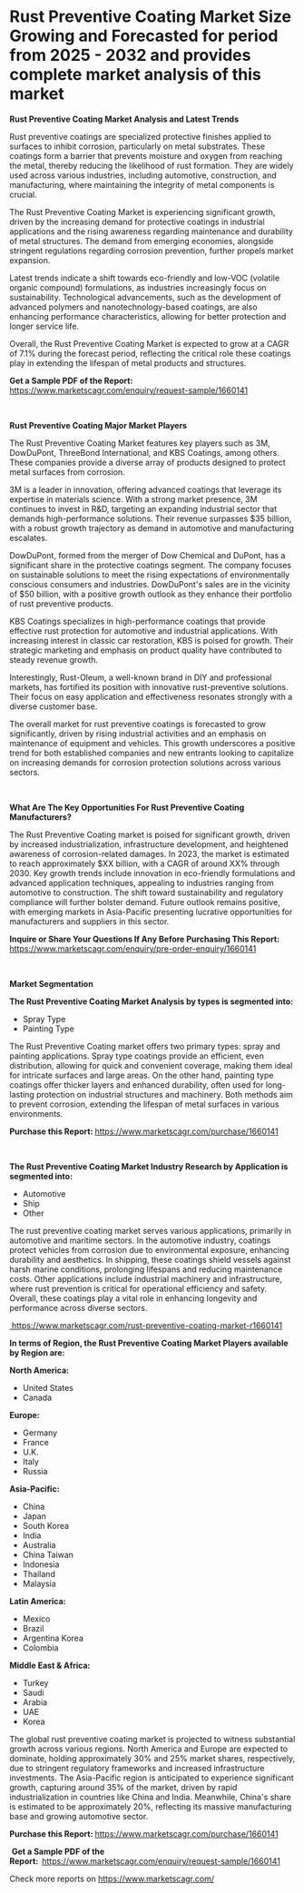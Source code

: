 <p><h1>Rust Preventive Coating Market Size Growing and Forecasted for period from 2025 - 2032 and provides complete market analysis of this market</h1></p><p><strong>Rust Preventive Coating Market Analysis and Latest Trends</strong></p>
<p><p>Rust preventive coatings are specialized protective finishes applied to surfaces to inhibit corrosion, particularly on metal substrates. These coatings form a barrier that prevents moisture and oxygen from reaching the metal, thereby reducing the likelihood of rust formation. They are widely used across various industries, including automotive, construction, and manufacturing, where maintaining the integrity of metal components is crucial.</p><p>The Rust Preventive Coating Market is experiencing significant growth, driven by the increasing demand for protective coatings in industrial applications and the rising awareness regarding maintenance and durability of metal structures. The demand from emerging economies, alongside stringent regulations regarding corrosion prevention, further propels market expansion. </p><p>Latest trends indicate a shift towards eco-friendly and low-VOC (volatile organic compound) formulations, as industries increasingly focus on sustainability. Technological advancements, such as the development of advanced polymers and nanotechnology-based coatings, are also enhancing performance characteristics, allowing for better protection and longer service life. </p><p>Overall, the Rust Preventive Coating Market is expected to grow at a CAGR of 7.1% during the forecast period, reflecting the critical role these coatings play in extending the lifespan of metal products and structures.</p></p>
<p><strong>Get a Sample PDF of the Report:&nbsp;</strong> <a href="https://www.marketscagr.com/enquiry/request-sample/1660141?utm_campaign=2637&utm_medium=2&utm_source=Github&utm_content=ia&utm_term=01042025&utm_id=rust-preventive-coating">https://www.marketscagr.com/enquiry/request-sample/1660141</a></p>
<p>&nbsp;</p>
<p><strong>Rust Preventive Coating Major Market Players</strong></p>
<p><p>The Rust Preventive Coating Market features key players such as 3M, DowDuPont, ThreeBond International, and KBS Coatings, among others. These companies provide a diverse array of products designed to protect metal surfaces from corrosion.</p><p>3M is a leader in innovation, offering advanced coatings that leverage its expertise in materials science. With a strong market presence, 3M continues to invest in R&D, targeting an expanding industrial sector that demands high-performance solutions. Their revenue surpasses $35 billion, with a robust growth trajectory as demand in automotive and manufacturing escalates.</p><p>DowDuPont, formed from the merger of Dow Chemical and DuPont, has a significant share in the protective coatings segment. The company focuses on sustainable solutions to meet the rising expectations of environmentally conscious consumers and industries. DowDuPont's sales are in the vicinity of $50 billion, with a positive growth outlook as they enhance their portfolio of rust preventive products. </p><p>KBS Coatings specializes in high-performance coatings that provide effective rust protection for automotive and industrial applications. With increasing interest in classic car restoration, KBS is poised for growth. Their strategic marketing and emphasis on product quality have contributed to steady revenue growth.</p><p>Interestingly, Rust-Oleum, a well-known brand in DIY and professional markets, has fortified its position with innovative rust-preventive solutions. Their focus on easy application and effectiveness resonates strongly with a diverse customer base. </p><p>The overall market for rust preventive coatings is forecasted to grow significantly, driven by rising industrial activities and an emphasis on maintenance of equipment and vehicles. This growth underscores a positive trend for both established companies and new entrants looking to capitalize on increasing demands for corrosion protection solutions across various sectors.</p></p>
<p>&nbsp;</p>
<p><strong>What Are The Key Opportunities For Rust Preventive Coating Manufacturers?</strong></p>
<p><p>The Rust Preventive Coating market is poised for significant growth, driven by increased industrialization, infrastructure development, and heightened awareness of corrosion-related damages. In 2023, the market is estimated to reach approximately $XX billion, with a CAGR of around XX% through 2030. Key growth trends include innovation in eco-friendly formulations and advanced application techniques, appealing to industries ranging from automotive to construction. The shift toward sustainability and regulatory compliance will further bolster demand. Future outlook remains positive, with emerging markets in Asia-Pacific presenting lucrative opportunities for manufacturers and suppliers in this sector.</p></p>
<p><strong>Inquire or Share Your Questions If Any Before Purchasing This Report:</strong> <a href="https://www.marketscagr.com/enquiry/pre-order-enquiry/1660141?utm_campaign=2637&utm_medium=2&utm_source=Github&utm_content=ia&utm_term=01042025&utm_id=rust-preventive-coating">https://www.marketscagr.com/enquiry/pre-order-enquiry/1660141</a></p>
<p>&nbsp;</p>
<p><strong>Market Segmentation</strong></p>
<p><strong>The Rust Preventive Coating Market Analysis by types is segmented into:</strong></p>
<p><ul><li>Spray Type</li><li>Painting Type</li></ul></p>
<p><p>The Rust Preventive Coating market offers two primary types: spray and painting applications. Spray type coatings provide an efficient, even distribution, allowing for quick and convenient coverage, making them ideal for intricate surfaces and large areas. On the other hand, painting type coatings offer thicker layers and enhanced durability, often used for long-lasting protection on industrial structures and machinery. Both methods aim to prevent corrosion, extending the lifespan of metal surfaces in various environments.</p></p>
<p><strong>Purchase this Report:&nbsp;</strong><a href="https://www.marketscagr.com/purchase/1660141?utm_campaign=2637&utm_medium=2&utm_source=Github&utm_content=ia&utm_term=01042025&utm_id=rust-preventive-coating">https://www.marketscagr.com/purchase/1660141</a></p>
<p>&nbsp;</p>
<p><strong>The Rust Preventive Coating Market Industry Research by Application is segmented into:</strong></p>
<p><ul><li>Automotive</li><li>Ship</li><li>Other</li></ul></p>
<p><p>The rust preventive coating market serves various applications, primarily in automotive and maritime sectors. In the automotive industry, coatings protect vehicles from corrosion due to environmental exposure, enhancing durability and aesthetics. In shipping, these coatings shield vessels against harsh marine conditions, prolonging lifespans and reducing maintenance costs. Other applications include industrial machinery and infrastructure, where rust prevention is critical for operational efficiency and safety. Overall, these coatings play a vital role in enhancing longevity and performance across diverse sectors.</p></p>
<p><a href="https://www.marketscagr.com/rust-preventive-coating-market-r1660141?utm_campaign=2637&utm_medium=2&utm_source=Github&utm_content=ia&utm_term=01042025&utm_id=rust-preventive-coating">&nbsp;https://www.marketscagr.com/rust-preventive-coating-market-r1660141</a></p>
<p><strong>In terms of Region, the Rust Preventive Coating Market Players available by Region are:</strong></p>
<p>
    <p> <strong> North America: </strong>
        <ul>
            <li>United States</li>
            <li>Canada</li>
        </ul>
        </p> 
    <p> <strong> Europe: </strong>
        <ul>
            <li>Germany</li>
            <li>France</li>
            <li>U.K.</li>
            <li>Italy</li>
            <li>Russia</li>
        </ul>
        </p> 
    <p> <strong> Asia-Pacific: </strong>
        <ul>
            <li>China</li>
            <li>Japan</li>
            <li>South Korea</li>
            <li>India</li>
            <li>Australia</li>
            <li>China Taiwan</li>
            <li>Indonesia</li>
            <li>Thailand</li>
            <li>Malaysia</li>
        </ul>
        </p> 
    <p> <strong> Latin America: </strong>
        <ul>
            <li>Mexico</li>
            <li>Brazil</li>
            <li>Argentina Korea</li>
            <li>Colombia</li>
        </ul>
        </p> 
    <p> <strong> Middle East & Africa: </strong>
        <ul>
            <li>Turkey</li>
            <li>Saudi</li>
            <li>Arabia</li>
            <li>UAE</li>
            <li>Korea</li>
        </ul>
    </p>
    </p>
<p><p>The global rust preventive coating market is projected to witness substantial growth across various regions. North America and Europe are expected to dominate, holding approximately 30% and 25% market shares, respectively, due to stringent regulatory frameworks and increased infrastructure investments. The Asia-Pacific region is anticipated to experience significant growth, capturing around 35% of the market, driven by rapid industrialization in countries like China and India. Meanwhile, China's share is estimated to be approximately 20%, reflecting its massive manufacturing base and growing automotive sector.</p></p>
<p><strong>Purchase this Report: </strong><a href="https://www.marketscagr.com/purchase/1660141?utm_campaign=2637&utm_medium=2&utm_source=Github&utm_content=ia&utm_term=01042025&utm_id=rust-preventive-coating">https://www.marketscagr.com/purchase/1660141</a></p>
<p>&nbsp;<strong>Get a Sample PDF of the Report:&nbsp;&nbsp;</strong><a href="https://www.marketscagr.com/enquiry/request-sample/1660141?utm_campaign=2637&utm_medium=2&utm_source=Github&utm_content=ia&utm_term=01042025&utm_id=rust-preventive-coating">https://www.marketscagr.com/enquiry/request-sample/1660141</a></p>
<p><strong></strong></p>
<p>Check more reports on <a href="https://www.marketscagr.com/?utm_campaign=2637&utm_medium=2&utm_source=Github&utm_content=ia&utm_term=01042025&utm_id=rust-preventive-coating">https://www.marketscagr.com/</a></p>